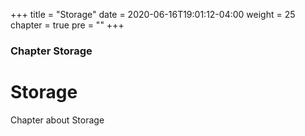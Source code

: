 +++
title = "Storage"
date = 2020-06-16T19:01:12-04:00
weight = 25
chapter = true
pre = "<b></b>"
+++

### Chapter Storage

# Storage

Chapter about Storage